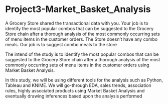 # Project3-Market_Basket_Analysis
A Grocery Store shared the transactional data with you. Your job is to identify the most popular combos that can be suggested to the Grocery Store chain 
after a thorough analysis of the most commonly occurring sets of menu items in the customer orders. 
The Store doesn’t have any combo meals. Our job is to suggest combo meals to the store

The intend of the study is to identify the most popular combos that can be suggested to the Grocery Store chain after a thorough analysis of the 
most commonly occurring sets of menu items in the customer orders using Market Basket Analysis.

In this study, we will be using different tools for the analysis such as Python, Tableau and KNIME.
We will go-through EDA, sales trends, association rules, highly associated products using Market Basket Analysis and eventually drawing inferences based 
upon the analysis performed
